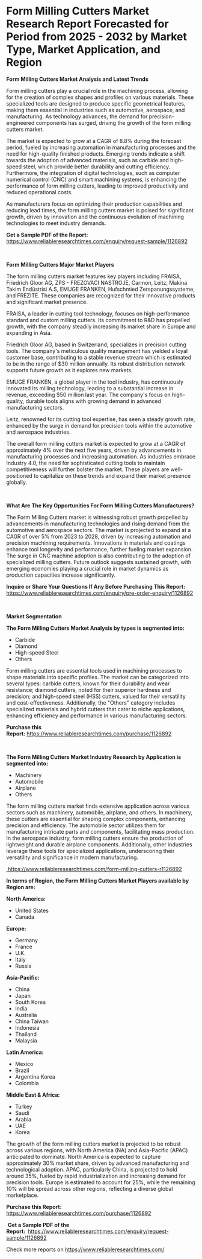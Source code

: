<p><h1>Form Milling Cutters Market Research Report Forecasted for Period from 2025 -  2032 by Market Type, Market Application, and Region</h1></p><p><strong>Form Milling Cutters Market Analysis and Latest Trends</strong></p>
<p><p>Form milling cutters play a crucial role in the machining process, allowing for the creation of complex shapes and profiles on various materials. These specialized tools are designed to produce specific geometrical features, making them essential in industries such as automotive, aerospace, and manufacturing. As technology advances, the demand for precision-engineered components has surged, driving the growth of the form milling cutters market.</p><p>The market is expected to grow at a CAGR of 8.8% during the forecast period, fueled by increasing automation in manufacturing processes and the need for high-quality finished products. Emerging trends indicate a shift towards the adoption of advanced materials, such as carbide and high-speed steel, which provide better durability and cutting efficiency. Furthermore, the integration of digital technologies, such as computer numerical control (CNC) and smart machining systems, is enhancing the performance of form milling cutters, leading to improved productivity and reduced operational costs.</p><p>As manufacturers focus on optimizing their production capabilities and reducing lead times, the form milling cutters market is poised for significant growth, driven by innovation and the continuous evolution of machining technologies to meet industry demands.</p></p>
<p><strong>Get a Sample PDF of the Report:&nbsp;</strong> <a href="https://www.reliableresearchtimes.com/enquiry/request-sample/1126892?utm_campaign=2466&utm_medium=2&utm_source=Github&utm_content=ia&utm_term=18022025&utm_id=form-milling-cutters">https://www.reliableresearchtimes.com/enquiry/request-sample/1126892</a></p>
<p>&nbsp;</p>
<p><strong>Form Milling Cutters Major Market Players</strong></p>
<p><p>The form milling cutters market features key players including FRAISA, Friedrich Gloor AG, ZPS - FREZOVACI NASTROJE, Carmon, Leitz, Makina Takim Endüstrisi A.S, EMUGE FRANKEN, Hufschmied Zerspanungssysteme, and FREZITE. These companies are recognized for their innovative products and significant market presence.</p><p>FRAISA, a leader in cutting tool technology, focuses on high-performance standard and custom milling cutters. Its commitment to R&D has propelled growth, with the company steadily increasing its market share in Europe and expanding in Asia.</p><p>Friedrich Gloor AG, based in Switzerland, specializes in precision cutting tools. The company's meticulous quality management has yielded a loyal customer base, contributing to a stable revenue stream which is estimated to be in the range of $30 million annually. Its robust distribution network supports future growth as it explores new markets.</p><p>EMUGE FRANKEN, a global player in the tool industry, has continuously innovated its milling technology, leading to a substantial increase in revenue, exceeding $50 million last year. The company's focus on high-quality, durable tools aligns with growing demand in advanced manufacturing sectors.</p><p>Leitz, renowned for its cutting tool expertise, has seen a steady growth rate, enhanced by the surge in demand for precision tools within the automotive and aerospace industries. </p><p>The overall form milling cutters market is expected to grow at a CAGR of approximately 4% over the next five years, driven by advancements in manufacturing processes and increasing automation. As industries embrace Industry 4.0, the need for sophisticated cutting tools to maintain competitiveness will further bolster the market. These players are well-positioned to capitalize on these trends and expand their market presence globally.</p></p>
<p>&nbsp;</p>
<p><strong>What Are The Key Opportunities For Form Milling Cutters Manufacturers?</strong></p>
<p><p>The Form Milling Cutters market is witnessing robust growth propelled by advancements in manufacturing technologies and rising demand from the automotive and aerospace sectors. The market is projected to expand at a CAGR of over 5% from 2023 to 2028, driven by increasing automation and precision machining requirements. Innovations in materials and coatings enhance tool longevity and performance, further fueling market expansion. The surge in CNC machine adoption is also contributing to the adoption of specialized milling cutters. Future outlook suggests sustained growth, with emerging economies playing a crucial role in market dynamics as production capacities increase significantly.</p></p>
<p><strong>Inquire or Share Your Questions If Any Before Purchasing This Report:</strong> <a href="https://www.reliableresearchtimes.com/enquiry/pre-order-enquiry/1126892?utm_campaign=2466&utm_medium=2&utm_source=Github&utm_content=ia&utm_term=18022025&utm_id=form-milling-cutters">https://www.reliableresearchtimes.com/enquiry/pre-order-enquiry/1126892</a></p>
<p>&nbsp;</p>
<p><strong>Market Segmentation</strong></p>
<p><strong>The Form Milling Cutters Market Analysis by types is segmented into:</strong></p>
<p><ul><li>Carbide</li><li>Diamond</li><li>High-speed Steel</li><li>Others</li></ul></p>
<p><p>Form milling cutters are essential tools used in machining processes to shape materials into specific profiles. The market can be categorized into several types: carbide cutters, known for their durability and wear resistance; diamond cutters, noted for their superior hardness and precision; and high-speed steel (HSS) cutters, valued for their versatility and cost-effectiveness. Additionally, the "Others" category includes specialized materials and hybrid cutters that cater to niche applications, enhancing efficiency and performance in various manufacturing sectors.</p></p>
<p><strong>Purchase this Report:&nbsp;</strong><a href="https://www.reliableresearchtimes.com/purchase/1126892?utm_campaign=2466&utm_medium=2&utm_source=Github&utm_content=ia&utm_term=18022025&utm_id=form-milling-cutters">https://www.reliableresearchtimes.com/purchase/1126892</a></p>
<p>&nbsp;</p>
<p><strong>The Form Milling Cutters Market Industry Research by Application is segmented into:</strong></p>
<p><ul><li>Machinery</li><li>Automobile</li><li>Airplane</li><li>Others</li></ul></p>
<p><p>The form milling cutters market finds extensive application across various sectors such as machinery, automobile, airplane, and others. In machinery, these cutters are essential for shaping complex components, enhancing precision and efficiency. The automobile sector utilizes them for manufacturing intricate parts and components, facilitating mass production. In the aerospace industry, form milling cutters ensure the production of lightweight and durable airplane components. Additionally, other industries leverage these tools for specialized applications, underscoring their versatility and significance in modern manufacturing.</p></p>
<p><a href="https://www.reliableresearchtimes.com/form-milling-cutters-r1126892?utm_campaign=2466&utm_medium=2&utm_source=Github&utm_content=ia&utm_term=18022025&utm_id=form-milling-cutters">&nbsp;https://www.reliableresearchtimes.com/form-milling-cutters-r1126892</a></p>
<p><strong>In terms of Region, the Form Milling Cutters Market Players available by Region are:</strong></p>
<p>
    <p> <strong> North America: </strong>
        <ul>
            <li>United States</li>
            <li>Canada</li>
        </ul>
        </p> 
    <p> <strong> Europe: </strong>
        <ul>
            <li>Germany</li>
            <li>France</li>
            <li>U.K.</li>
            <li>Italy</li>
            <li>Russia</li>
        </ul>
        </p> 
    <p> <strong> Asia-Pacific: </strong>
        <ul>
            <li>China</li>
            <li>Japan</li>
            <li>South Korea</li>
            <li>India</li>
            <li>Australia</li>
            <li>China Taiwan</li>
            <li>Indonesia</li>
            <li>Thailand</li>
            <li>Malaysia</li>
        </ul>
        </p> 
    <p> <strong> Latin America: </strong>
        <ul>
            <li>Mexico</li>
            <li>Brazil</li>
            <li>Argentina Korea</li>
            <li>Colombia</li>
        </ul>
        </p> 
    <p> <strong> Middle East & Africa: </strong>
        <ul>
            <li>Turkey</li>
            <li>Saudi</li>
            <li>Arabia</li>
            <li>UAE</li>
            <li>Korea</li>
        </ul>
    </p>
    </p>
<p><p>The growth of the form milling cutters market is projected to be robust across various regions, with North America (NA) and Asia-Pacific (APAC) anticipated to dominate. North America is expected to capture approximately 30% market share, driven by advanced manufacturing and technological adoption. APAC, particularly China, is projected to hold around 35%, fueled by rapid industrialization and increasing demand for precision tools. Europe is estimated to account for 25%, while the remaining 10% will be spread across other regions, reflecting a diverse global marketplace.</p></p>
<p><strong>Purchase this Report: </strong><a href="https://www.reliableresearchtimes.com/purchase/1126892?utm_campaign=2466&utm_medium=2&utm_source=Github&utm_content=ia&utm_term=18022025&utm_id=form-milling-cutters">https://www.reliableresearchtimes.com/purchase/1126892</a></p>
<p>&nbsp;<strong>Get a Sample PDF of the Report:&nbsp;&nbsp;</strong><a href="https://www.reliableresearchtimes.com/enquiry/request-sample/1126892?utm_campaign=2466&utm_medium=2&utm_source=Github&utm_content=ia&utm_term=18022025&utm_id=form-milling-cutters">https://www.reliableresearchtimes.com/enquiry/request-sample/1126892</a></p>
<p><strong></strong></p>
<p>Check more reports on <a href="https://www.reliableresearchtimes.com/?utm_campaign=2466&utm_medium=2&utm_source=Github&utm_content=ia&utm_term=18022025&utm_id=form-milling-cutters">https://www.reliableresearchtimes.com/</a></p>
